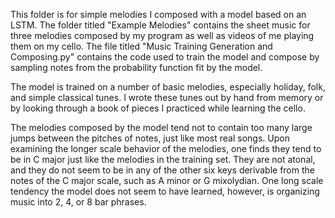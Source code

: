 This folder is for simple melodies I composed with a model based on an LSTM.  The folder titled "Example Melodies" contains the sheet music for three melodies composed by my program as well as videos of me playing them on my cello.  The file titled "Music Training Generation and Composing.py" contains the code used to train the model and compose by sampling notes from the probability function fit by the model.

The model is trained on a number of basic melodies, especially holiday, folk, and simple classical tunes.  I wrote these tunes out by hand from memory or by looking through a book of pieces I practiced while learning the cello.

The melodies composed by the model tend not to contain too many large jumps between the pitches of notes, just like most real songs.  Upon examining the longer scale behavior of the melodies, one finds they tend to be in C major just like the melodies in the training set.  They are not atonal, and they do not seem to be in any of the other six keys derivable from the notes of the C major scale, such as A minor or G mixolydian.  One long scale tendency the model does not seem to have learned, however, is organizing music into 2, 4, or 8 bar phrases.
